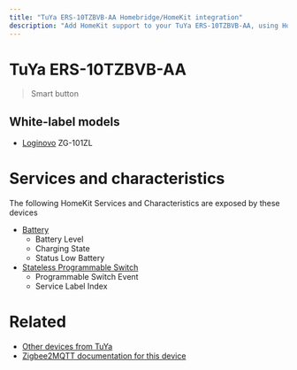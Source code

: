```yaml
---
title: "TuYa ERS-10TZBVB-AA Homebridge/HomeKit integration"
description: "Add HomeKit support to your TuYa ERS-10TZBVB-AA, using Homebridge, Zigbee2MQTT and homebridge-z2m."
---
```

<!---
This file has been GENERATED using src/docgen/docgen.ts
DO NOT EDIT THIS FILE MANUALLY!
-->
# TuYa ERS-10TZBVB-AA
> Smart button


## White-label models
* [Loginovo](../index.md#loginovo) ZG-101ZL

# Services and characteristics
The following HomeKit Services and Characteristics are exposed by
these devices

* [Battery](../../battery.md)
  * Battery Level
  * Charging State
  * Status Low Battery
* [Stateless Programmable Switch](../../action.md)
  * Programmable Switch Event
  * Service Label Index


# Related
* [Other devices from TuYa](../index.md#tuya)
* [Zigbee2MQTT documentation for this device](https://www.zigbee2mqtt.io/devices/ERS-10TZBVB-AA.html)